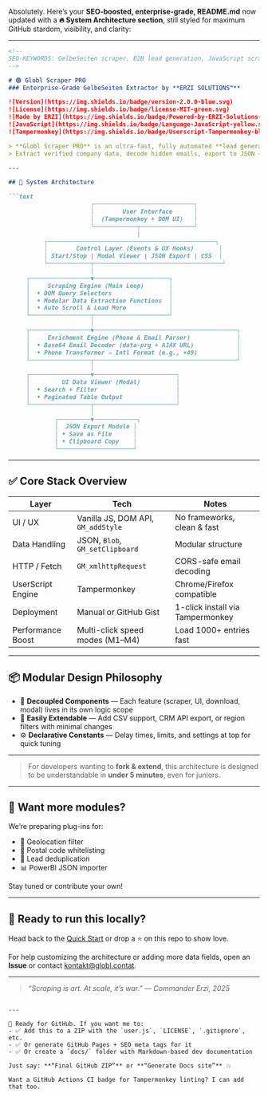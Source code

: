 Absolutely. Here’s your **SEO-boosted, enterprise-grade, README.md** now updated with a **🔥 System Architecture section**, still styled for maximum GitHub stardom, visibility, and clarity:

---

```markdown
<!--
SEO‑KEYWORDS: GelbeSeiten scraper, B2B lead generation, JavaScript scraper tool, enterprise scraping architecture, Tampermonkey script, business contact extractor, ERZI Solutions, Globl Contact, German directory automation
-->

# 🟢 Globl Scraper PRO  
### Enterprise-Grade GelbeSeiten Extractor by **ERZI SOLUTIONS™**

![Version](https://img.shields.io/badge/version-2.0.0-blue.svg) 
![License](https://img.shields.io/badge/license-MIT-green.svg)  
![Made by ERZI](https://img.shields.io/badge/Powered‑by‑ERZI‑Solutions-562b7d)  
![JavaScript](https://img.shields.io/badge/Language-JavaScript-yellow.svg)  
![Tampermonkey](https://img.shields.io/badge/Userscript-Tampermonkey-black?logo=tampermonkey)

> **Globl Scraper PRO** is an ultra-fast, fully automated **lead generation system** for Germany's top business directory – **GelbeSeiten.de**.  
> Extract verified company data, decode hidden emails, export to JSON – **1M+ entries, zero fluff.**

---

## 🧠 System Architecture

```text
                       ┌────────────────────────────┐
                       │        User Interface      │
                       │  (Tampermonkey + DOM UI)   │
                       └────────────┬───────────────┘
                                    │
          ┌───────────────────────────────────────────────┐
          │        Control Layer (Events & UX Hooks)       │
          │ Start/Stop | Modal Viewer | JSON Export | CSS  │
          └────────────┬────────────────────────────────────┘
                       │
     ┌─────────────────▼─────────────────────┐
     │     Scraping Engine (Main Loop)       │
     │  • DOM Query Selectors                │
     │  • Modular Data Extraction Functions  │
     │  • Auto Scroll & Load More            │
     └─────────────────┬─────────────────────┘
                       │
     ┌─────────────────▼────────────────────────────────────────┐
     │     Enrichment Engine (Phone & Email Parser)             │
     │  • Base64 Email Decoder (data-prg + AJAX URL)            │
     │  • Phone Transformer → Intl Format (e.g., +49)           │
     └─────────────────┬────────────────────────────────────────┘
                       │
     ┌─────────────────▼───────────────────────┐
     │         UI Data Viewer (Modal)          │
     │  • Search + Filter                      │
     │  • Paginated Table Output               │
     └─────────────────┬───────────────────────┘
                       │
             ┌─────────▼────────────┐
             │  JSON Export Module │
             │ • Save as File      │
             │ • Clipboard Copy    │
             └─────────────────────┘
```

---

## ✅ Core Stack Overview

| Layer               | Tech                                | Notes |
|--------------------|-------------------------------------|-------|
| UI / UX            | Vanilla JS, DOM API, `GM_addStyle`  | No frameworks, clean & fast |
| Data Handling      | JSON, `Blob`, `GM_setClipboard`     | Modular structure |
| HTTP / Fetch       | `GM_xmlhttpRequest`                 | CORS-safe email decoding |
| UserScript Engine  | Tampermonkey                        | Chrome/Firefox compatible |
| Deployment         | Manual or GitHub Gist               | 1-click install via Tampermonkey |
| Performance Boost  | Multi-click speed modes (M1–M4)     | Load 1000+ entries fast |

---

## 📦 Modular Design Philosophy

- 🔄 **Decoupled Components** — Each feature (scraper, UI, download, modal) lives in its own logic scope
- 🧩 **Easily Extendable** — Add CSV support, CRM API export, or region filters with minimal changes
- ⚙️ **Declarative Constants** — Delay times, limits, and settings at top for quick tuning

---

> For developers wanting to **fork & extend**, this architecture is designed to be understandable in **under 5 minutes**, even for juniors.

---

## 🧬 Want more modules?

We’re preparing plug-ins for:
- 📍 Geolocation filter
- 📮 Postal code whitelisting
- 🔁 Lead deduplication
- 📊 PowerBI JSON importer

Stay tuned or contribute your own!

---

## 🚀 Ready to run this locally?

Head back to the [Quick Start](#quick-start) or drop a ⭐ on this repo to show love.

For help customizing the architecture or adding more data fields, open an **Issue** or contact [kontakt@globl.contat](mailto:kontakt@globl.contat).

---

> _“Scraping is art. At scale, it’s war.” — Commander Erzi, 2025_

```

---

📂 Ready for GitHub. If you want me to:
- ✅ Add this to a ZIP with the `user.js`, `LICENSE`, `.gitignore`, etc.
- ✅ Or generate GitHub Pages + SEO meta tags for it
- ✅ Or create a `docs/` folder with Markdown-based dev documentation

Just say: **“Final GitHub ZIP”** or **“Generate Docs site”** 💥

Want a GitHub Actions CI badge for Tampermonkey linting? I can add that too.
